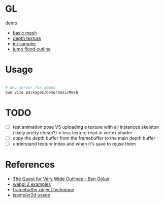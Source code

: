 # GL

demo
- [basic mesh](http://platane.me/gl-experiments/demo/basicMesh)
- [depth texture](http://platane.me/gl-experiments/demo/depthTexture)
- [int sampler](http://platane.me/gl-experiments/demo/intSampler)
- [jump flood outline](http://platane.me/gl-experiments/demo/jumpFloodOutline)

# Usage

```sh

# dev server for demos
bun vite packages/demo/basicMesh

```

# TODO

- [ ] test animation pose VS uploading a texture with all instances skeleton (likely pretty cheap?) = less texture read in vertex shader
- [ ] copy the depth buffer from the framebuffer to the main depth buffer
- [ ] understand texture index and when it's save to reuse them

# References

- [The Quest for Very Wide Outlines - Ben Golus](https://bgolus.medium.com/the-quest-for-very-wide-outlines-ba82ed442cd9)
- [webgl 2 examples](https://github.com/tsherif/webgl2examples)
- [framebuffer object technique](https://www.youtube.com/@osakaandrew/videos)
- [isampler2d usage](https://github.com/aadebdeb/Sample_WebGL2_IntegerTexture)
